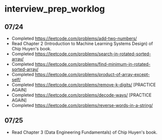 # interview_prep_worklog

## 07/24
- Completed https://leetcode.com/problems/add-two-numbers/
- Read Chapter 2 (Introduction to Machine Learning Systems Design) of Chip Huyen's book.
- Completed https://leetcode.com/problems/search-in-rotated-sorted-array/
- Completed https://leetcode.com/problems/find-minimum-in-rotated-sorted-array/
- Completed https://leetcode.com/problems/product-of-array-except-self/
- Completed https://leetcode.com/problems/remove-k-digits/ [PRACTICE AGAIN]
- Completed https://leetcode.com/problems/decode-ways/ [PRACTICE AGAIN]
- Completed https://leetcode.com/problems/reverse-words-in-a-string/

## 07/25
- Read Chapter 3 (Data Engineering Fundamentals) of Chip Huyen's book.
